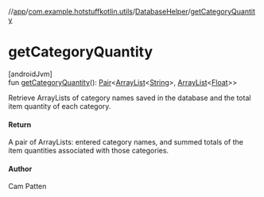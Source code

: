 //[app](../../../index.md)/[com.example.hotstuffkotlin.utils](../index.md)/[DatabaseHelper](index.md)/[getCategoryQuantity](get-category-quantity.md)

# getCategoryQuantity

[androidJvm]\
fun [getCategoryQuantity](get-category-quantity.md)(): [Pair](https://kotlinlang.org/api/latest/jvm/stdlib/kotlin/-pair/index.html)&lt;[ArrayList](https://kotlinlang.org/api/latest/jvm/stdlib/kotlin.collections/-array-list/index.html)&lt;[String](https://kotlinlang.org/api/latest/jvm/stdlib/kotlin/-string/index.html)&gt;, [ArrayList](https://kotlinlang.org/api/latest/jvm/stdlib/kotlin.collections/-array-list/index.html)&lt;[Float](https://kotlinlang.org/api/latest/jvm/stdlib/kotlin/-float/index.html)&gt;&gt;

Retrieve ArrayLists of category names saved in the database and the total item quantity of each category.

#### Return

A pair of ArrayLists: entered category names, and summed totals of the item quantities associated with those categories.

#### Author

Cam Patten
